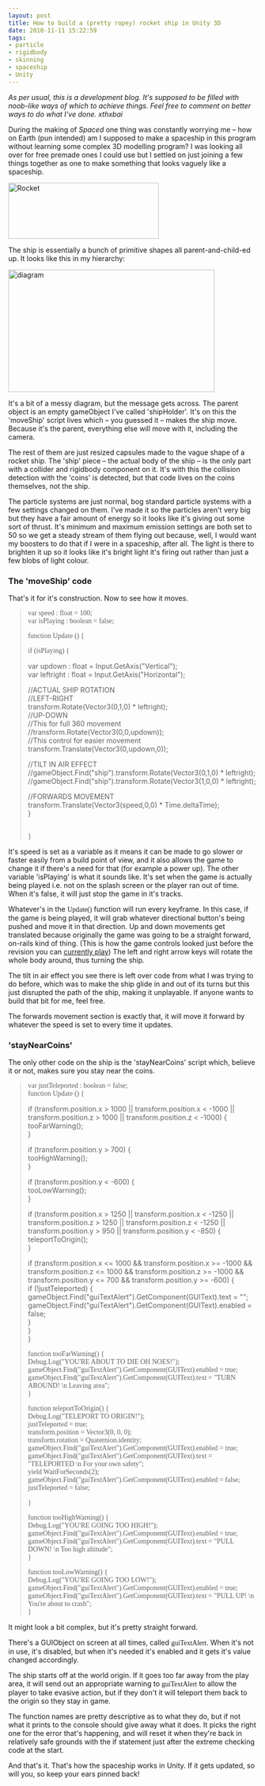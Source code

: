 ```yaml
---
layout: post
title: How to build a (pretty ropey) rocket ship in Unity 3D
date: 2010-11-11 15:22:59
tags:
- particle
- rigidbody
- skinning
- spaceship
- Unity
---
```

<p><em>As per usual, this is a development blog. It's supposed to be filled with noob-like ways of which to achieve things. Feel free to comment on better ways to do what I've done. xthxbai</em></p>
<p>During the making of <em>Spaced </em>one thing was constantly worrying me – how on Earth (pun intended) am I supposed to make a spaceship in this program without learning some complex 3D modelling program? I was looking all over for free premade ones I could use but I settled on just joining a few things together as one to make something that looks vaguely like a spaceship.</p>
<p><a href="http://www.mattcrouch.net/blog/images/ad3af00e65b6_BF2E/Rocket.png"><img style="background-image: none; padding-left: 0px; padding-right: 0px; display: block; float: none; padding-top: 0px; border-width: 0px;" title="Rocket" src="{{ site.baseurl }}/assets/Rocket_thumb.png" border="0" alt="Rocket" width="304" height="113" /></a></p>
<p>The ship is essentially a bunch of primitive shapes all parent-and-child-ed up. It looks like this in my hierarchy:</p>
<p><a href="http://www.mattcrouch.net/blog/images/ad3af00e65b6_BF2E/diagram.png"><img style="background-image: none; padding-left: 0px; padding-right: 0px; display: block; float: none; padding-top: 0px; border-width: 0px;" title="diagram" src="{{ site.baseurl }}/assets/diagram_thumb.png" border="0" alt="diagram" width="417" height="247" /></a></p>
<p>It's a bit of a messy diagram, but the message gets across. The parent object is an empty gameObject I've called 'shipHolder'. It's on this the 'moveShip' script lives which – you guessed it – makes the ship move. Because it's the parent, everything else will move with it, including the camera.</p>
<p>The rest of them are just resized capsules made to the vague shape of a rocket ship. The 'ship' piece – the actual body of the ship – is the only part with a collider and rigidbody component on it. It's with this the collision detection with the 'coins' is detected, but that code lives on the coins themselves, not the ship.</p>
<p>The particle systems are just normal, bog standard particle systems with a few settings changed on them. I've made it so the particles aren't very big but they have a fair amount of energy so it looks like it's giving out some sort of thrust. It's minimum and maximum emission settings are both set to 50 so we get a steady stream of them flying out because, well, I would want my boosters to do that if I were in a spaceship, after all. The light is there to brighten it up so it looks like it's bright light it's firing out rather than just a few blobs of light colour.</p>
<h3>The 'moveShip' code</h3>
<p>That's it for it's construction. Now to see how it moves.</p>
<blockquote><p><span style="font-family: Lucida Console;">var speed : float = 100;<br />
var isPlaying : boolean = false;</span></p>
<p><span style="font-family: Lucida Console;">function Update () {</span></p>
<p><span style="font-family: Lucida Console;"> if (isPlaying) {</p>
<p>var updown : float = Input.GetAxis("Vertical");<br />
var leftright : float = Input.GetAxis("Horizontal");</p>
<p>//ACTUAL SHIP ROTATION<br />
//LEFT-RIGHT<br />
transform.Rotate(Vector3(0,1,0) * leftright);<br />
//UP-DOWN<br />
//This for full 360 movement<br />
//transform.Rotate(Vector3(0,0,updown));<br />
//This control for easier movement<br />
transform.Translate(Vector3(0,updown,0));</p>
<p>//TILT IN AIR EFFECT<br />
//gameObject.Find("ship").transform.Rotate(Vector3(0,1,0) * leftright);<br />
//gameObject.Find("ship").transform.Rotate(Vector3(1,0,0) * leftright);</p>
<p>//FORWARDS MOVEMENT<br />
transform.Translate(Vector3(speed,0,0) * Time.deltaTime);<br />
}</span></p>
<p><span style="font-family: Lucida Console;"><br />
}</span></p></blockquote>
<p>It's speed is set as a variable as it means it can be made to go slower or faster easily from a build point of view, and it also allows the game to change it if there's a need for that (for example a power up). The other variable 'isPlaying' is what it sounds like. It's set when the game is actually being played i.e. not on the splash screen or the player ran out of time. When it's false, it will just stop the game in it's tracks.</p>
<p>Whatever's in the <span style="font-family: Lucida Console;">Update()</span> function will run every keyframe. In this case, if the game is being played, it will grab whatever directional button's being pushed and move it in that direction. Up and down movements get translated because originally the game was going to be a straight forward, on-rails kind of thing. (This is how the game controls looked just before the revision you can <a href="http://www.mattcrouch.net/portfolio/work/spaced/">currently play</a>) The left and right arrow keys will rotate the whole body around, thus turning the ship.</p>
<p>The tilt in air effect you see there is left over code from what I was trying to do before, which was to make the ship glide in and out of its turns but this just disrupted the path of the ship, making it unplayable. If anyone wants to build that bit for me, feel free.</p>
<p>The forwards movement section is exactly that, it will move it forward by whatever the speed is set to every time it updates.</p>
<h3>'stayNearCoins'</h3>
<p>The only other code on the ship is the 'stayNearCoins' script which, believe it or not, makes sure you stay near the coins.</p>
<blockquote><p><span style="font-family: Lucida Console;">var justTeleported : boolean = false;<br />
function Update () {</p>
<p>if (transform.position.x &gt; 1000 || transform.position.x &lt; -1000 || transform.position.z &gt; 1000 || transform.position.z &lt; -1000) {<br />
tooFarWarning();<br />
}</p>
<p>if (transform.position.y &gt; 700) {<br />
tooHighWarning();<br />
}</p>
<p>if (transform.position.y &lt; -600) {<br />
tooLowWarning();<br />
}</p>
<p>if (transform.position.x &gt; 1250 || transform.position.x &lt; -1250 || transform.position.z &gt; 1250 || transform.position.z &lt; -1250 || transform.position.y &gt; 950 || transform.position.y &lt; -850) {<br />
teleportToOrigin();<br />
}</p>
<p>if (transform.position.x &lt;= 1000 &amp;&amp; transform.position.x &gt;= -1000 &amp;&amp; transform.position.z &lt;= 1000 &amp;&amp; transform.position.z &gt;= -1000 &amp;&amp; transform.position.y &lt;= 700 &amp;&amp; transform.position.y &gt;= -600) {<br />
if (!justTeleported) {<br />
gameObject.Find("guiTextAlert").GetComponent(GUIText).text = "";<br />
gameObject.Find("guiTextAlert").GetComponent(GUIText).enabled = false;<br />
}<br />
}<br />
}</span></p>
<p><span style="font-family: Lucida Console;">function tooFarWarning() {<br />
Debug.Log("YOU'RE ABOUT TO DIE OH NOES!");<br />
gameObject.Find("guiTextAlert").GetComponent(GUIText).enabled = true;<br />
gameObject.Find("guiTextAlert").GetComponent(GUIText).text = "TURN AROUND! \n Leaving area";<br />
}</span></p>
<p><span style="font-family: Lucida Console;">function teleportToOrigin() {<br />
Debug.Log("TELEPORT TO ORIGIN!");<br />
justTeleported = true;<br />
transform.position = Vector3(0, 0, 0);<br />
transform.rotation = Quaternion.identity;<br />
gameObject.Find("guiTextAlert").GetComponent(GUIText).enabled = true;<br />
gameObject.Find("guiTextAlert").GetComponent(GUIText).text = "TELEPORTED \n For your own safety";<br />
yield WaitForSeconds(2);<br />
gameObject.Find("guiTextAlert").GetComponent(GUIText).enabled = false;<br />
justTeleported = false;</span></p>
<p><span style="font-family: Lucida Console;">}</span></p>
<p><span style="font-family: Lucida Console;">function tooHighWarning() {<br />
Debug.Log("YOU'RE GOING TOO HIGH!");<br />
gameObject.Find("guiTextAlert").GetComponent(GUIText).enabled = true;<br />
gameObject.Find("guiTextAlert").GetComponent(GUIText).text = "PULL DOWN! \n Too high altitude";<br />
}</span></p>
<p><span style="font-family: Lucida Console;">function tooLowWarning() {<br />
Debug.Log("YOU'RE GOING TOO LOW!");<br />
gameObject.Find("guiTextAlert").GetComponent(GUIText).enabled = true;<br />
gameObject.Find("guiTextAlert").GetComponent(GUIText).text = "PULL UP! \n You're about to crash";<br />
}</span></p></blockquote>
<p>It might look a bit complex, but it's pretty straight forward.</p>
<p>There's a GUIObject on screen at all times, called <span style="font-family: Lucida Console;">guiTextAlert</span>. When it's not in use, it's disabled, but when it's needed it's enabled and it gets it's value changed accordingly.</p>
<p>The ship starts off at the world origin. If it goes too far away from the play area, it will send out an appropriate warning to <span style="font-family: Lucida Console;">guiTextAlert</span> to allow the player to take evasive action, but if they don't it will teleport them back to the origin so they stay in game.</p>
<p>The function names are pretty descriptive as to what they do, but if not what it prints to the console should give away what it does. It picks the right one for the error that's happening, and will reset it when they're back in relatively safe grounds with the if statement just after the extreme checking code at the start.</p>
<p>And that's it. That's how the spaceship works in Unity. If it gets updated, so will you, so keep your ears pinned back!</p>

